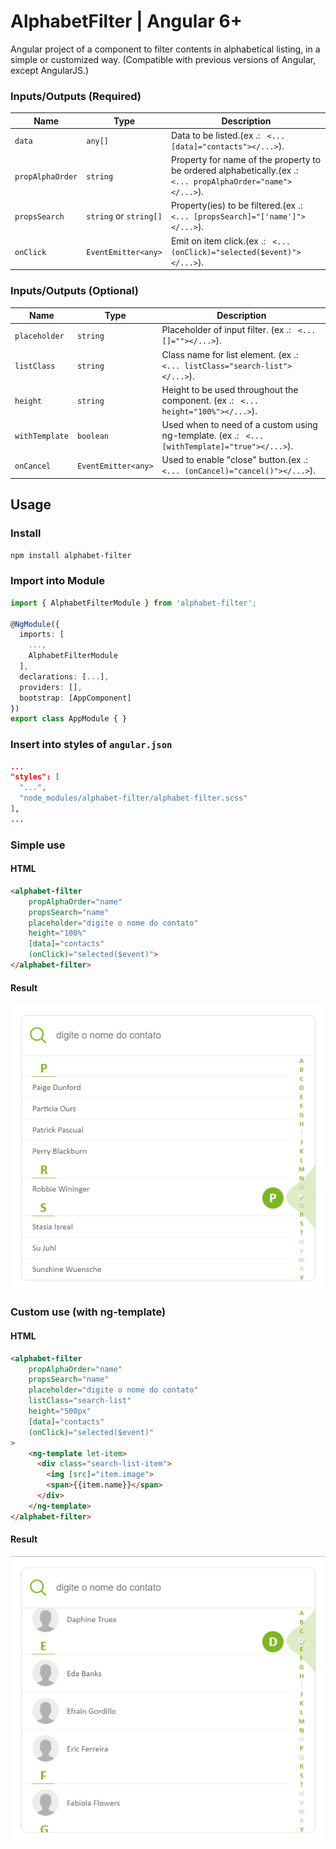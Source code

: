 # AlphabetFilter | Angular 6+

Angular project of a component to filter contents in alphabetical listing, in a simple or customized way.
(Compatible with previous versions of Angular, except AngularJS.)

### Inputs/Outputs (Required)
Name		                | Type                | Description
----                    | ----                | ----
`data`		              | `any[]`             | Data to be listed.(ex .: ``` <... [data]="contacts"></...>```).
`propAlphaOrder`		    | `string`            | Property for name of the property to be ordered alphabetically.(ex .: ``` <... propAlphaOrder="name"></...>```).
`propsSearch`		        | `string` or `string[]` | Property(ies) to be filtered.(ex .: ``` <... [propsSearch]="['name']"></...>```).
`onClick`   		        | `EventEmitter<any>` | Emit on item click.(ex .: ``` <... (onClick)="selected($event)"></...>```).
### Inputs/Outputs (Optional)
Name		        | Type      | Description
----            | ----      | ----
`placeholder`   | `string`  | Placeholder of input filter. (ex .: ``` <... []=""></...>```).
`listClass`     | `string`  | Class name for list element. (ex .: ``` <... listClass="search-list"></...>```).
`height`        | `string`  | Height to be used throughout the component. (ex .: ``` <... height="100%"></...>```).
`withTemplate`  | `boolean` | Used when to need of a custom using ng-template. (ex .: ``` <... [withTemplate]="true"></...>```).
`onCancel`   		| `EventEmitter<any>` | Used to enable "close" button.(ex .: ``` <... (onCancel)="cancel()"></...>```).

## Usage

### Install
`npm install alphabet-filter`

### Import into Module
```typescript
import { AlphabetFilterModule } from 'alphabet-filter';

@NgModule({
  imports: [
    ...,
    AlphabetFilterModule
  ],
  declarations: [...],
  providers: [],
  bootstrap: [AppComponent]
})
export class AppModule { }
```

### Insert into styles of `angular.json`
```json
...
"styles": [
  "...",
  "node_modules/alphabet-filter/alphabet-filter.scss"
],
...
```

### Simple use

#### HTML
```html
<alphabet-filter 
    propAlphaOrder="name"
    propsSearch="name"
    placeholder="digite o nome do contato"
    height="100%"
    [data]="contacts"
    (onClick)="selected($event)">
</alphabet-filter>
```
#### Result
![](simple.png)

### Custom use (with ng-template)
#### HTML
```html
<alphabet-filter 
    propAlphaOrder="name"
    propsSearch="name"
    placeholder="digite o nome do contato"
    listClass="search-list"
    height="500px"
    [data]="contacts"
    (onClick)="selected($event)"
>
    <ng-template let-item>
      <div class="search-list-item">
        <img [src]="item.image">
        <span>{{item.name}}</span>
      </div>
    </ng-template>
</alphabet-filter>
```
#### Result
![](with-template.png)
